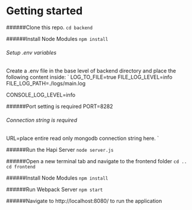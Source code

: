 # Getting started
######Clone this repo.
`cd backend`

######Install Node Modules
`npm install`

###### Setup .env variables
Create a .env file in the base level of backend directory and place the following content inside:
`
LOG_TO_FILE=true
FILE_LOG_LEVEL=info
FILE_LOG_PATH=./logs/main.log

CONSOLE_LOG_LEVEL=info

######Port setting is required
PORT=8282

###### Connection string is required
URL=place entire read only mongodb connection string here.
`

######Run the Hapi Server
`node server.js`

######Open a new terminal tab and navigate to the frontend folder
`cd ..`
`cd frontend`

######Install Node Modules
`npm install`

######Run Webpack Server
`npm start`

######Navigate to http://localhost:8080/ to run the application
